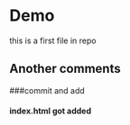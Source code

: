 # Demo 
this is a first file in repo


## Another comments



###commit and add


#### index.html got added